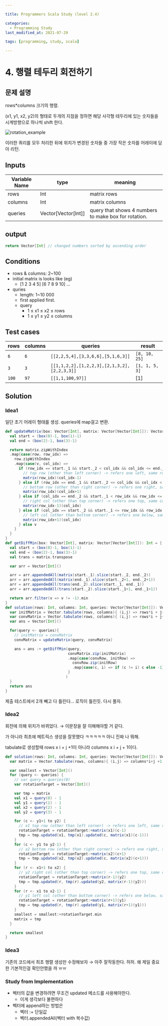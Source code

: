 ```yaml
---

title: Programmers Scala Study (level 2.4)

categories:
  - Programming Study
last_modified_at: 2021-07-29

tags: [programming, study, scala]

---
```


# 4. 행렬 테두리 회전하기

## 문제 설명

rows*columns 크기의 행렬.

(x1, y1, x2, y2)의 형태로 두개의 지점을 정하면 해당 사각형 테두리에 있는 숫자들을 시계방향으로 하나씩 shift 한다.

![rotation_example](/assets/post/programmers_2_4_ex.png)

이러한 쿼리를 모두 처리한 뒤에 위치가 변경된 숫자들 중 가장 작은 숫자를 어레이에 담아 리턴.

## Inputs

| Variable Name | type                | meaning                                              |
| ------------- | ------------------- | ---------------------------------------------------- |
| rows          | Int                 | matrix rows                                          |
| columns       | Int                 | matrix columns                                       |
| queries       | Vector[Vector[Int]] | query that shows 4 numbers to make box for rotation. |

## output

~~~scala
return Vector[Int] // changed numbers sorted by ascending order
~~~

## Conditions

* rows & columns: 2~100
* initial matrix is looks like (eg)
  * [1 2 3 4 5]
    [6 7 8 9 10]
    ...
* quries
  * length: 1~10 000
  * first applied first.
  * query
    * 1 ≤ x1 ≤ x2 ≤ rows
    * 1 ≤ y1 ≤ y2 ≤ columns

## Test cases

| rows  | columns | queries                                     | result         |
| ----- | ------- | ------------------------------------------- | -------------- |
| `6`   | `6`     | `[[2,2,5,4],[3,3,6,6],[5,1,6,3]]`           | `[8, 10, 25]`  |
| `3`   | `3`     | `[[1,1,2,2],[1,2,2,3],[2,1,3,2],[2,2,3,3]]` | `[1, 1, 5, 3]` |
| `100` | `97`    | `[[1,1,100,97]]`                            | [1]            |

## Solution

### Idea1

일단 초기 어레이 형태를 생성. queries에 map걸고 변환.

~~~scala
def updateMatrix(box: Vector[Int], matrix: Vector[Vector[Int]]): Vector[Vector[Int]] = {
  val start = (box(0)-1, box(1)-1)
  val end = (box(2)-1, box(3)-1)

  return matrix.zipWithIndex
  .map{case(row, row_idx) => 
    row.zipWithIndex
    .map{case(v, col_idx) => 
      if (row_idx == start._1 && start._2 < col_idx && col_idx <= end._2) {
        // top row (other than left corner) -> refers one left, same row
        matrix(row_idx)(col_idx-1)
      } else if (row_idx == end._1 && start._2 <= col_idx && col_idx < end._2) {
        // bottom row (other than right corner) -> refers one right, same row
        matrix(row_idx)(col_idx+1)
      } else if (col_idx == end._2 && start._1 < row_idx && row_idx <= end._1) {
        // right col (other than top corner) -> refers one top, same col
        matrix(row_idx-1)(col_idx)
      } else if (col_idx == start._2 && start._1 <= row_idx && row_idx < end._1) {
        // left col (other than bottom corner) -> refers one below, same col
        matrix(row_idx+1)(col_idx)
      } else v
    }
  }
}
def getDiffMin(box: Vector[Int], matrix: Vector[Vector[Int]]): Int = {
  val start = (box(0)-1, box(1)-1)
  val end = (box(2)-1, box(3)-1)
  val trans = matrix.transpose

  var arr = Vector[Int]()

  arr = arr.appendedAll(matrix(start._1).slice(start._2, end._2))
  arr = arr.appendedAll(matrix(end._1).slice(start._2+1, end._2+1))
  arr = arr.appendedAll(trans(end._2).slice(start._1, end._1))
  arr = arr.appendedAll(trans(start._2).slice(start._1+1, end._1+1))

  return arr.filter(v => v != -1).min
}
def solution(rows: Int, columns: Int, queries: Vector[Vector[Int]]): Vector[Int] = {
  var initMatrix = Vector.tabulate(rows, columns){ (i,j) => rows*i + j+1 }
  var convMatrix = Vector.tabulate(rows, columns){ (i,j) => rows*i + j+1 }
  var ans = Vector[Int]()

  for(query <- queries){
    // initMatrix = convMatrix
    convMatrix = updateMatrix(query, convMatrix)

    ans = ans :+ getDiffMin(query, 
                            convMatrix.zip(initMatrix)
                            .map{case(convRow, initRow) => 
                              convRow.zip(initRow)
                              .map{case(c, i) => if (c != i) c else -1}
                            }
                           )
  }
  return ans
}
~~~

제출 테스트에서 2개 빼고 다 틀린다... 로직이 틀린듯. 다시 풀자.

### Idea2

회전에 의해 위치가 바뀌었다. → 이문장을 잘 이해해야할 거 같다. 

가 아니라 최초에 메트릭스 생성을 잘못했다 ㅋㅋㅋㅋㅋ 아니 진짜 나 뭐해.

tabulate로 생성할때 rows x i + j +1이 아니라 columns x i + j + 1이다.

~~~scala
def solution(rows: Int, columns: Int, queries: Vector[Vector[Int]]): Vector[Int] = {
  var matrix = Vector.tabulate(rows, columns){ (i,j) => columns*i+j +1 }

  var smallest = Vector[Int]()
  for (query <- queries) {
    // var query = queries(0)
    var rotationTarget = Vector[Int]()

    var tmp = matrix
    val x1 = query(0) - 1
    val y1 = query(1) - 1
    val x2 = query(2) - 1
    val y2 = query(3) - 1

    for (c <- y1+1 to y2) {
      // x1 top row (other than left corner) -> refers one left, same row
      rotationTarget = rotationTarget:+matrix(x1)(c-1)
      tmp = tmp.updated(x1, tmp(x1).updated(c, matrix(x1)(c-1)))
    }
    for (c <- y1 to y2-1) {
      // x2 bottom row (other than right corner) -> refers one right, same row
      rotationTarget = rotationTarget:+matrix(x2)(c+1)
      tmp = tmp.updated(x2, tmp(x2).updated(c, matrix(x2)(c+1)))
    }
    for (r <- x1+1 to x2) {
      // y2 right col (other than top corner) -> refers one top, same col
      rotationTarget = rotationTarget:+matrix(r-1)(y2)
      tmp = tmp.updated(r, tmp(r).updated(y2, matrix(r-1)(y2)))
    }
    for (r <- x1 to x2-1) {
      // y1 left col (other than bottom corner) -> refers one below, same col
      rotationTarget = rotationTarget:+matrix(r+1)(y1)
      tmp = tmp.updated(r, tmp(r).updated(y1, matrix(r+1)(y1)))
    }
    smallest = smallest:+rotationTarget.min
    matrix = tmp
  }

  return smallest
}
~~~

### Idea3

기존의 코드에서 최초 행렬 생성만 수정해보자 → 아주 잘작동한다. 허허. 왜 제일 중요한 기본적인걸 확인안했을 까 ㅠㅠ



### Study from Implementation

- 벡터의 값을 변경하려면 무조건 updated 메소드를 사용해야한다.
  - 이게 생각보다 불편하다
- 벡터에 append하는 방법은
  - 벡터 :+ 단일값
  - 벡터.appendedAll(벡터 with 복수값)
